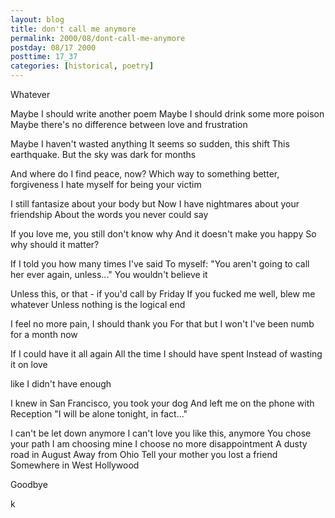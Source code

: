 ```yaml
---
layout: blog
title: don't call me anymore
permalink: 2000/08/dont-call-me-anymore
postday: 08/17 2000
posttime: 17_37
categories: [historical, poetry]
---
```


Whatever

Maybe I should write another poem
Maybe I should drink some more poison
Maybe there's no difference between love and
frustration

Maybe I haven't wasted anything
It seems so sudden, this shift
This earthquake. But the sky was dark for months

And where do I find peace, now?
Which way to something better, forgiveness
I hate myself for being your victim

I still fantasize about your body but
Now I have nightmares about your friendship
About the words you never could say

If you love me, you still don't know why
And it doesn't make you happy
So why should it matter?

If I told you how many times I've said
To myself: "You aren't going to call her ever again,
unless..."
You wouldn't believe it

Unless this, or that - if you'd call by Friday
If you fucked me well, blew me whatever
Unless nothing is the logical end

I feel no more pain, I should thank you
For that but I won't
I've been numb for a month now

If I could have it all again
All the time I should have spent
Instead of wasting it on love

like I didn't have enough

I knew in San Francisco, you took your dog
And left me on the phone with Reception
"I will be alone tonight, in fact..."

I can't be let down anymore
I can't love you like this, anymore
You chose your path
I am choosing mine
I choose no more disappointment
A dusty road in August
Away from Ohio
Tell your mother you lost a friend
Somewhere in West Hollywood



Goodbye

k
